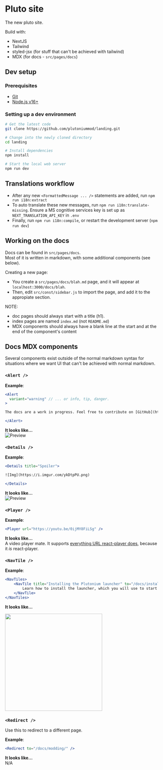 # Pluto site

The new pluto site.

Build with:

- NextJS
- Tailwind
- styled-jsx (for stuff that can't be achieved with tailwind)
- MDX (for docs - `src/pages/docs`)

## Dev setup

### Prerequisites

- [Git](https://git-scm.com/)
- [Node.js v16+](https://nodejs.org/)

### Setting up a dev environment

```bash
# Get the latest code
git clone https://github.com/plutoniummod/landing.git

# Change into the newly cloned directory
cd landing

# Install dependencies
npm install

# Start the local web server
npm run dev
```

## Translations workflow

- After any new `<FormattedMessage ... />` statements are added, run `npm run i18n:extract`
- To auto translate these new messages, run `npm run i18n:translate-missing`. Ensure a MS cognitive services key is set up as `NEXT_TRANSLATION_API_KEY` in `.env`
- Finally, run `npm run i18n:compile`, or restart the development server (`npm run dev`)

## Working on the docs

Docs can be found in `src/pages/docs`.  
Most of it is written in markdown, with some additional components (see below).

Creating a new page:

- You create a `src/pages/docs/blah.md` page, and it will appear at `localhost:3000/docs/blah`.  
- Then, edit `src/const/sidebar.js` to import the page, and add it to the appropiate section.  

NOTE:

- doc pages should always start with a title (h1).  
- index pages are named `index.md` (not `README.md`)
- MDX components should always have a blank line at the start and at the end of the component's content  

## Docs MDX components

Several components exist outside of the normal markdown syntax for situations where we want UI that can't be achieved with normal markdown.

### `<Alert />`

**Example**:

```jsx
<Alert 
  variant="warning" // ... or info, tip, danger.
>

The docs are a work in progress. Feel free to contribute on [GitHub](https://github.com/plutoniummod/site/).

</Alert>
```

**It looks like...**  
![Preview](https://jari.lol/G5F25VqtTq.png)

### `<Details />`

**Example**:

```jsx
<Details title="Spoiler"> 

![Img](https://i.imgur.com/ykDtpPU.png)

</Details>
```

**It looks like...**  
![Preview](https://jari.lol/e7ink1vhIH.png)

### `<Player />`

**Example**:

```jsx
<Player url="https://youtu.be/0ijMY8FiLSg" />
```

**It looks like...**  
A video player mate. It supports [everything URL react-player does](https://github.com/CookPete/react-player), because it _is_ react-player.

### `<NavTile />`

**Example**:

```jsx
<NavTiles>
    <NavTile title="Installing the Plutonium launcher" to="/docs/install/#plutonium-launcher" className="from-blue-500 to-blue-800 ring-blue-400">
        Learn how to install the launcher, which you will use to start playing on any of our clients.
    </NavTile>
</NavTiles>
```

**It looks like...**  

<img src="https://jari.lol/3k1ZSQdwrs.png" width="320">

### `<Redirect />`  

Use this to redirect to a different page.

**Example**:

```jsx
<Redirect to="/docs/modding/" />
```

**It looks like...**  
N/A

